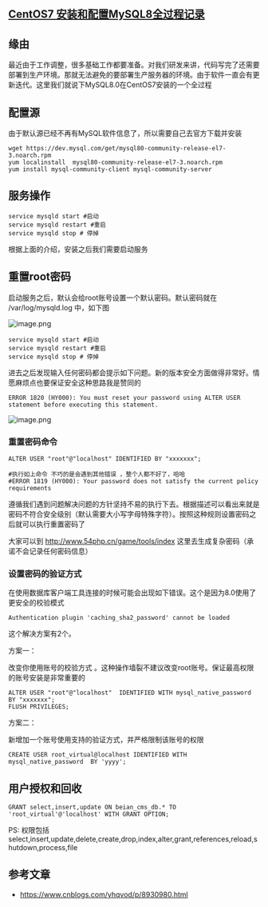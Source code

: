## [CentOS7 安装和配置MySQL8全过程记录](https://www.cnblogs.com/apanly/p/12430589.html)

## 缘由

最近由于工作调整，很多基础工作都要准备。对我们研发来讲，代码写完了还需要部署到生产环境。那就无法避免的要部署生产服务器的环境。由于软件一直会有更新迭代。这里我们就说下MySQL8.0在CentOS7安装的一个全过程

## 配置源

由于默认源已经不再有MySQL软件信息了，所以需要自己去官方下载并安装

```
wget https://dev.mysql.com/get/mysql80-community-release-el7-3.noarch.rpm 
yum localinstall  mysql80-community-release-el7-3.noarch.rpm
yum install mysql-community-client mysql-community-server
```

## 服务操作

```
service mysqld start #启动
service mysqld restart #重启
service mysqld stop # 停掉
```



根据上面的介绍，安装之后我们需要启动服务

## 重置root密码

启动服务之后，默认会给root账号设置一个默认密码。默认密码就在 /var/log/mysqld.log 中，如下图

![image.png](http://cdn.pic1.54php.cn/20190811/4bcf7219b7076c05e189a209ac40cb44.png?imageView/2/w/600)

```
service mysqld start #启动
service mysqld restart #重启
service mysqld stop # 停掉
```

进去之后发现输入任何密码都会提示如下问题。新的版本安全方面做得非常好。情愿麻烦点也要保证安全这种思路我是赞同的

```
ERROR 1820 (HY000): You must reset your password using ALTER USER statement before executing this statement.
```



![image.png](http://cdn.pic1.54php.cn/20190811/119fa31a8f74b5009097ccadb19a3c5e.png?imageView/2/w/600)

### 重置密码命令

```
ALTER USER "root"@"localhost" IDENTIFIED BY "xxxxxxx";
 
#执行如上命令 不巧的是会遇到其他错误 ，整个人都不好了，哈哈
#ERROR 1819 (HY000): Your password does not satisfy the current policy requirements
```

遵循我们遇到问题解决问题的方针坚持不易的执行下去。根据描述可以看出来就是密码不符合安全级别（默认需要大小写字母特殊字符）。按照这种规则设置密码之后就可以执行重置密码了

大家可以到 http://www.54php.cn/game/tools/index  这里去生成复杂密码（承诺不会记录任何密码信息）

### 设置密码的验证方式

在使用数据库客户端工具连接的时候可能会出现如下错误。这个是因为8.0使用了更安全的校验模式

```
Authentication plugin 'caching_sha2_password' cannot be loaded
```

这个解决方案有2个。



方案一：

改变你使用账号的校验方式 。这种操作墙裂不建议改变root账号。保证最高权限的账号安装是非常重要的

```
ALTER USER "root"@"localhost"  IDENTIFIED WITH mysql_native_password BY "xxxxxxx";
FLUSH PRIVILEGES;
```



方案二：



新增加一个账号使用支持的验证方式，并严格限制该账号的权限

```
CREATE USER root_virtual@localhost IDENTIFIED WITH mysql_native_password  BY 'yyyy';
```



## 用户授权和回收 

```
GRANT select,insert,update ON beian_cms_db.* TO 'root_virtual'@'localhost' WITH GRANT OPTION;
```

PS: 权限包括 select,insert,update,delete,create,drop,index,alter,grant,references,reload,shutdown,process,file

## 参考文章

- [https://www.cnblogs.com/yhqvod/p/8930980.html ](https://www.cnblogs.com/yhqvod/p/8930980.html)